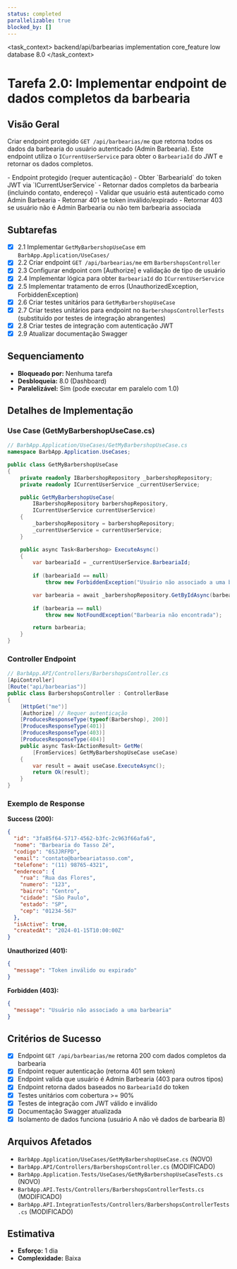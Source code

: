 ```yaml
---
status: completed
parallelizable: true
blocked_by: []
---
```


<task_context>
<domain>backend/api/barbearias</domain>
<type>implementation</type>
<scope>core_feature</scope>
<complexity>low</complexity>
<dependencies>database</dependencies>
<unblocks>8.0</unblocks>
</task_context>

# Tarefa 2.0: Implementar endpoint de dados completos da barbearia

## Visão Geral

Criar endpoint protegido `GET /api/barbearias/me` que retorna todos os dados da barbearia do usuário autenticado (Admin Barbearia). Este endpoint utiliza o `ICurrentUserService` para obter o `BarbeariaId` do JWT e retornar os dados completos.

<requirements>
- Endpoint protegido (requer autenticação)
- Obter `BarbeariaId` do token JWT via `ICurrentUserService`
- Retornar dados completos da barbearia (incluindo contato, endereço)
- Validar que usuário está autenticado como Admin Barbearia
- Retornar 401 se token inválido/expirado
- Retornar 403 se usuário não é Admin Barbearia ou não tem barbearia associada
</requirements>

## Subtarefas

- [x] 2.1 Implementar `GetMyBarbershopUseCase` em `BarbApp.Application/UseCases/`
- [x] 2.2 Criar endpoint `GET /api/barbearias/me` em `BarbershopsController`
- [x] 2.3 Configurar endpoint com [Authorize] e validação de tipo de usuário
- [x] 2.4 Implementar lógica para obter `BarbeariaId` do `ICurrentUserService`
- [x] 2.5 Implementar tratamento de erros (UnauthorizedException, ForbiddenException)
- [x] 2.6 Criar testes unitários para `GetMyBarbershopUseCase`
- [x] 2.7 Criar testes unitários para endpoint no `BarbershopsControllerTests` (substituído por testes de integração abrangentes)
- [x] 2.8 Criar testes de integração com autenticação JWT
- [x] 2.9 Atualizar documentação Swagger

## Sequenciamento

- **Bloqueado por:** Nenhuma tarefa
- **Desbloqueia:** 8.0 (Dashboard)
- **Paralelizável:** Sim (pode executar em paralelo com 1.0)

## Detalhes de Implementação

### Use Case (GetMyBarbershopUseCase.cs)

```csharp
// BarbApp.Application/UseCases/GetMyBarbershopUseCase.cs
namespace BarbApp.Application.UseCases;

public class GetMyBarbershopUseCase
{
    private readonly IBarbershopRepository _barbershopRepository;
    private readonly ICurrentUserService _currentUserService;

    public GetMyBarbershopUseCase(
        IBarbershopRepository barbershopRepository,
        ICurrentUserService currentUserService)
    {
        _barbershopRepository = barbershopRepository;
        _currentUserService = currentUserService;
    }

    public async Task<Barbershop> ExecuteAsync()
    {
        var barbeariaId = _currentUserService.BarbeariaId;
        
        if (barbeariaId == null)
            throw new ForbiddenException("Usuário não associado a uma barbearia");

        var barbearia = await _barbershopRepository.GetByIdAsync(barbeariaId.Value);
        
        if (barbearia == null)
            throw new NotFoundException("Barbearia não encontrada");

        return barbearia;
    }
}
```

### Controller Endpoint

```csharp
// BarbApp.API/Controllers/BarbershopsController.cs
[ApiController]
[Route("api/barbearias")]
public class BarbershopsController : ControllerBase
{
    [HttpGet("me")]
    [Authorize] // Requer autenticação
    [ProducesResponseType(typeof(Barbershop), 200)]
    [ProducesResponseType(401)]
    [ProducesResponseType(403)]
    [ProducesResponseType(404)]
    public async Task<IActionResult> GetMe(
        [FromServices] GetMyBarbershopUseCase useCase)
    {
        var result = await useCase.ExecuteAsync();
        return Ok(result);
    }
}
```

### Exemplo de Response

**Success (200):**
```json
{
  "id": "3fa85f64-5717-4562-b3fc-2c963f66afa6",
  "nome": "Barbearia do Tasso Zé",
  "codigo": "6SJJRFPD",
  "email": "contato@barbeariatasso.com",
  "telefone": "(11) 98765-4321",
  "endereco": {
    "rua": "Rua das Flores",
    "numero": "123",
    "bairro": "Centro",
    "cidade": "São Paulo",
    "estado": "SP",
    "cep": "01234-567"
  },
  "isActive": true,
  "createdAt": "2024-01-15T10:00:00Z"
}
```

**Unauthorized (401):**
```json
{
  "message": "Token inválido ou expirado"
}
```

**Forbidden (403):**
```json
{
  "message": "Usuário não associado a uma barbearia"
}
```

## Critérios de Sucesso

- [x] Endpoint `GET /api/barbearias/me` retorna 200 com dados completos da barbearia
- [x] Endpoint requer autenticação (retorna 401 sem token)
- [x] Endpoint valida que usuário é Admin Barbearia (403 para outros tipos)
- [x] Endpoint retorna dados baseados no `BarbeariaId` do token
- [x] Testes unitários com cobertura >= 90%
- [x] Testes de integração com JWT válido e inválido
- [x] Documentação Swagger atualizada
- [x] Isolamento de dados funciona (usuário A não vê dados de barbearia B)

## Arquivos Afetados

- `BarbApp.Application/UseCases/GetMyBarbershopUseCase.cs` (NOVO)
- `BarbApp.API/Controllers/BarbershopsController.cs` (MODIFICADO)
- `BarbApp.Application.Tests/UseCases/GetMyBarbershopUseCaseTests.cs` (NOVO)
- `BarbApp.API.Tests/Controllers/BarbershopsControllerTests.cs` (MODIFICADO)
- `BarbApp.API.IntegrationTests/Controllers/BarbershopsControllerTests.cs` (MODIFICADO)

## Estimativa

- **Esforço:** 1 dia
- **Complexidade:** Baixa

